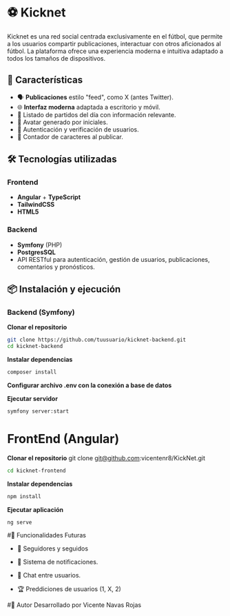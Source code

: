 # ⚽ Kicknet

Kicknet es una red social centrada exclusivamente en el fútbol, que permite a los usuarios compartir publicaciones, interactuar con otros aficionados al fútbol. La plataforma ofrece una experiencia moderna e intuitiva adaptado a todos los tamaños de dispositivos.

## 🚀 Características

- 🗣️ **Publicaciones** estilo "feed", como X (antes Twitter).
- 🌐 **Interfaz moderna** adaptada a escritorio y móvil.
- 📅 Listado de partidos del día con información relevante.
- 👤 Avatar generado por iniciales.
- 🔐 Autenticación y verificación de usuarios.
- 🧾 Contador de caracteres al publicar.

## 🛠️ Tecnologías utilizadas

### Frontend
- **Angular** + **TypeScript**
- **TailwindCSS**
- **HTML5**

### Backend
- **Symfony** (PHP)
- **PostgresSQL**
- API RESTful para autenticación, gestión de usuarios, publicaciones, comentarios y pronósticos.

## 📦 Instalación y ejecución

### Backend (Symfony)

**Clonar el repositorio**
   ```bash
git clone https://github.com/tuusuario/kicknet-backend.git
cd kicknet-backend
 ```

**Instalar dependencias**
```bash
composer install
```

**Configurar archivo .env con la conexión a base de datos**

**Ejecutar servidor**
```bash
symfony server:start
```

# FrontEnd (Angular)
**Clonar el repositorio**
git clone git@github.com:vicentenr8/KickNet.git
```bash
cd kicknet-frontend
```

**Instalar dependencias**
```bash
npm install
```

**Ejecutar aplicación**
```bash
ng serve
```

#🧩 Funcionalidades Futuras

- 👤 Seguidores y seguidos

- 🔔 Sistema de notificaciones.

- 💬 Chat entre usuarios.

- 🏆 Preddiciones de usuarios (1, X, 2)

#👤 Autor
Desarrollado por Vicente Navas Rojas
